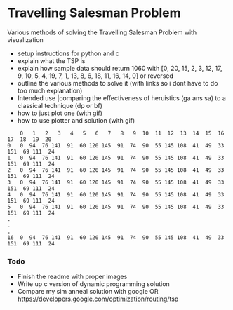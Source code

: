 # Travelling Salesman Problem
Various methods of solving the Travelling Salesman Problem with visualization

- setup instructions for python and c
- explain what the TSP is
- explain how sample data should return 1060 with [0, 20, 15, 2, 3, 12, 17, 9, 10, 5, 4, 19, 7, 1, 13, 8, 6, 18, 11, 16, 14, 0] or reversed
- outline the various methods to solve it (with links so i dont have to do too much explanation)
- Intended use |comparing the effectiveness of heruistics (ga ans sa) to a classical technique (dp or bf)
- how to just plot one (with gif)
- how to use plotter and solution (with gif)

```
    0   1   2   3   4   5   6   7   8   9  10  11  12  13  14  15  16  17  18  19  20
0   0  94  76 141  91  60 120 145  91  74  90  55 145 108  41  49  33 151  69 111  24
1   0  94  76 141  91  60 120 145  91  74  90  55 145 108  41  49  33 151  69 111  24
2   0  94  76 141  91  60 120 145  91  74  90  55 145 108  41  49  33 151  69 111  24
3   0  94  76 141  91  60 120 145  91  74  90  55 145 108  41  49  33 151  69 111  24
4   0  94  76 141  91  60 120 145  91  74  90  55 145 108  41  49  33 151  69 111  24
5   0  94  76 141  91  60 120 145  91  74  90  55 145 108  41  49  33 151  69 111  24
.
.
.
16  0  94  76 141  91  60 120 145  91  74  90  55 145 108  41  49  33 151  69 111  24
```

### Todo
- Finish the readme with proper images
- Write up c version of dynamic programming solution
- Compare my sim anneal solution with google OR https://developers.google.com/optimization/routing/tsp
